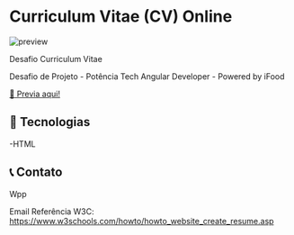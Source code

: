 # Curriculum Vitae (CV) Online

![preview]()

Desafio Curriculum Vitae

Desafio de Projeto - Potência Tech Angular Developer - Powered by iFood 

[🔗 Previa aqui!](https://coach-wiki.github.io/cv/)



## 🔧 Tecnologias

-HTML

## 📞 Contato

Wpp 

Email
Referência W3C: https://www.w3schools.com/howto/howto_website_create_resume.asp
